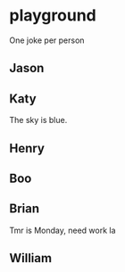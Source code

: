 # playground

One joke per person

## Jason

## Katy
The sky is blue.

## Henry

## Boo

## Brian
Tmr is Monday, need work la
## William